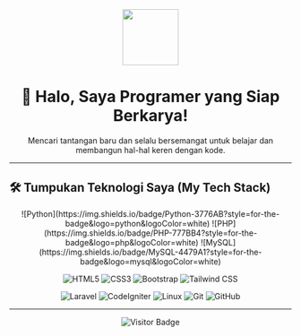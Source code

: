 <div align="center">
  <img src="https://media.giphy.com/media/v1.Y2lkPTc5MGI3NjExM2Q5NTY3bndsd2Q1YWJrcG1tb2hucXh2cG93YXh1bmlqcmFvbWh6ZSZlcD12MV9pbnRlcm5hbF9naWZfYWN0aW9uJmN0PWc/Q81N4s0Vp4v3N5xV4M/giphy.gif" width="100"/>
  <h1>👋 Halo, Saya Programer yang Siap Berkarya!</h1>
  <p>Mencari tantangan baru dan selalu bersemangat untuk belajar dan membangun hal-hal keren dengan kode.</p>
</div>

---

## 🛠️ Tumpukan Teknologi Saya (My Tech Stack)

<div align="center">
  ![Python](https://img.shields.io/badge/Python-3776AB?style=for-the-badge&logo=python&logoColor=white) 
  ![PHP](https://img.shields.io/badge/PHP-777BB4?style=for-the-badge&logo=php&logoColor=white) 
  ![MySQL](https://img.shields.io/badge/MySQL-4479A1?style=for-the-badge&logo=mysql&logoColor=white) 
  
  ![HTML5](https://img.shields.io/badge/HTML5-E34F26?style=for-the-badge&logo=html5&logoColor=white) 
  ![CSS3](https://img.shields.io/badge/CSS3-1572B6?style=for-the-badge&logo=css3&logoColor=white) 
  ![Bootstrap](https://img.shields.io/badge/Bootstrap-7952B3?style=for-the-badge&logo=bootstrap&logoColor=white) 
  ![Tailwind CSS](https://img.shields.io/badge/Tailwind_CSS-38B2AC?style=for-the-badge&logo=tailwind-css&logoColor=white) 
  
  ![Laravel](https://img.shields.io/badge/Laravel-FF2D20?style=for-the-badge&logo=laravel&logoColor=white) 
  ![CodeIgniter](https://img.shields.io/badge/Codeigniter-EF4223?style=for-the-badge&logo=codeigniter&logoColor=white) 
  ![Linux](https://img.shields.io/badge/Linux-FCC624?style=for-the-badge&logo=linux&logoColor=black) 
  ![Git](https://img.shields.io/badge/Git-F05032?style=for-the-badge&logo=git&logoColor=white) 
  ![GitHub](https://img.shields.io/badge/GitHub-100000?style=for-the-badge&logo=github&logoColor=white)

</div>

---

<p align="center">
  <img src="https://visitor-badge.laobi.icu/badge?page_id=rizko77" alt="Visitor Badge" />
</p>
